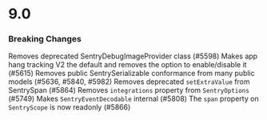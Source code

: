 # 9.0

### Breaking Changes

Removes deprecated SentryDebugImageProvider class (#5598)
Makes app hang tracking V2 the default and removes the option to enable/disable it (#5615)
Removes public SentrySerializable conformance from many public models (#5636, #5840, #5982)
Removes deprecated `setExtraValue` from SentrySpan (#5864)
Removes `integrations` property from `SentryOptions` (#5749)
Makes `SentryEventDecodable` internal (#5808)
The `span` property on `SentryScope` is now readonly (#5866)

